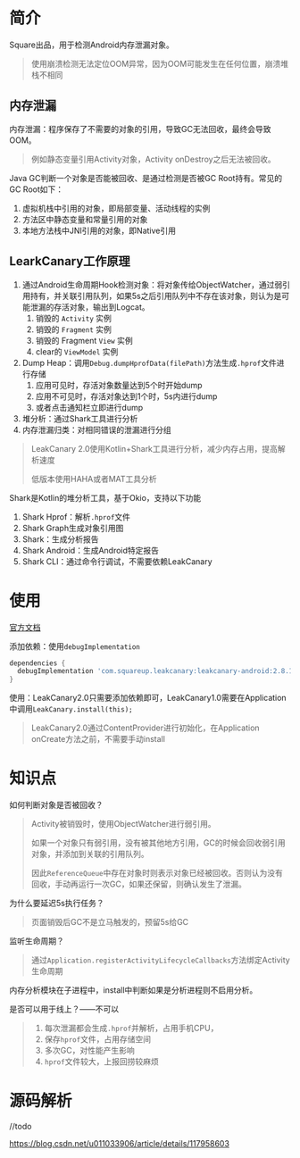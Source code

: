 # 简介

Square出品，用于检测Android内存泄漏对象。

> 使用崩溃检测无法定位OOM异常，因为OOM可能发生在任何位置，崩溃堆栈不相同

## 内存泄漏

内存泄漏：程序保存了不需要的对象的引用，导致GC无法回收，最终会导致OOM。

> 例如静态变量引用Activity对象，Activity onDestroy之后无法被回收。

Java GC判断一个对象是否能被回收、是通过检测是否被GC Root持有。常见的GC Root如下：

1. 虚拟机栈中引用的对象，即局部变量、活动线程的实例
2. 方法区中静态变量和常量引用的对象
3. 本地方法栈中JNI引用的对象，即Native引用

## LearkCanary工作原理

1. 通过Android生命周期Hook检测对象：将对象传给ObjectWatcher，通过弱引用持有，并关联引用队列，如果5s之后引用队列中不存在该对象，则认为是可能泄漏的存活对象，输出到Logcat。
   1. 销毁的 `Activity` 实例
   2. 销毁的 `Fragment` 实例
   3. 销毁的 Fragment `View` 实例
   4. clear的 `ViewModel` 实例
2. Dump Heap：调用`Debug.dumpHprofData(filePath)`方法生成`.hprof`文件进行存储
   1. 应用可见时，存活对象数量达到5个时开始dump
   2. 应用不可见时，存活对象达到1个时，5s内进行dump
   3. 或者点击通知栏立即进行dump
3. 堆分析：通过Shark工具进行分析
4. 内存泄漏归类：对相同错误的泄漏进行分组

> LeakCanary 2.0使用Kotlin+Shark工具进行分析，减少内存占用，提高解析速度
>
> 低版本使用HAHA或者MAT工具分析

Shark是Kotlin的堆分析工具，基于Okio，支持以下功能

1. Shark Hprof：解析`.hprof`文件
2. Shark Graph生成对象引用图
3. Shark：生成分析报告
4. Shark Android：生成Android特定报告
5. Shark CLI：通过命令行调试，不需要依赖LeakCanary

# 使用

[官方文档](https://square.github.io/leakcanary/)

添加依赖：使用`debugImplementation`

```groovy
dependencies {
  debugImplementation 'com.squareup.leakcanary:leakcanary-android:2.8.1'
}
```

使用：LeakCanary2.0只需要添加依赖即可，LeakCanary1.0需要在Application中调用`LeakCanary.install(this);`

> LeakCanary2.0通过ContentProvider进行初始化，在Application onCreate方法之前，不需要手动install

# 知识点

如何判断对象是否被回收？

> Activity被销毁时，使用ObjectWatcher进行弱引用。
>
> 如果一个对象只有弱引用，没有被其他地方引用，GC的时候会回收弱引用对象，并添加到关联的引用队列。
>
> 因此`ReferenceQueue`中存在对象时则表示对象已经被回收。否则认为没有回收，手动再运行一次GC，如果还保留，则确认发生了泄漏。

为什么要延迟5s执行任务？

> 页面销毁后GC不是立马触发的，预留5s给GC

监听生命周期？

> 通过`Application.registerActivityLifecycleCallbacks`方法绑定Activity生命周期

内存分析模块在子进程中，install中判断如果是分析进程则不启用分析。

是否可以用于线上？——不可以

> 1. 每次泄漏都会生成`.hprof`并解析，占用手机CPU，
> 2. 保存`hprof`文件，占用存储空间
> 3. 多次GC，对性能产生影响
> 4. `hprof`文件较大，上报回捞较麻烦

# 源码解析

//todo

https://blog.csdn.net/u011033906/article/details/117958603
